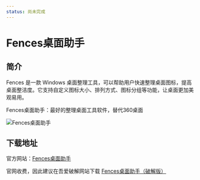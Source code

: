 ```yaml
---
status: 尚未完成
---
```

# Fences桌面助手 

## 简介

Fences 是一款 Windows 桌面整理工具，可以帮助用户快速整理桌面图标，提高桌面整洁度。它支持自定义图标大小、排列方式、图标分组等功能，让桌面更加美观易用。

Fences桌面助手：最好的整理桌面工具软件，替代360桌面

![Fences桌面助手](https://www.fences.vip/img/features3.png)

## 下载地址

官方网站：[Fences桌面助手](http://www.fences.vip/)

官网收费，因此建议在吾爱破解网站下载  [Fences桌面助手（破解版）](https://www.52pojie.cn/forum.php?mod=viewthread&tid=1618128&highlight=fences)




